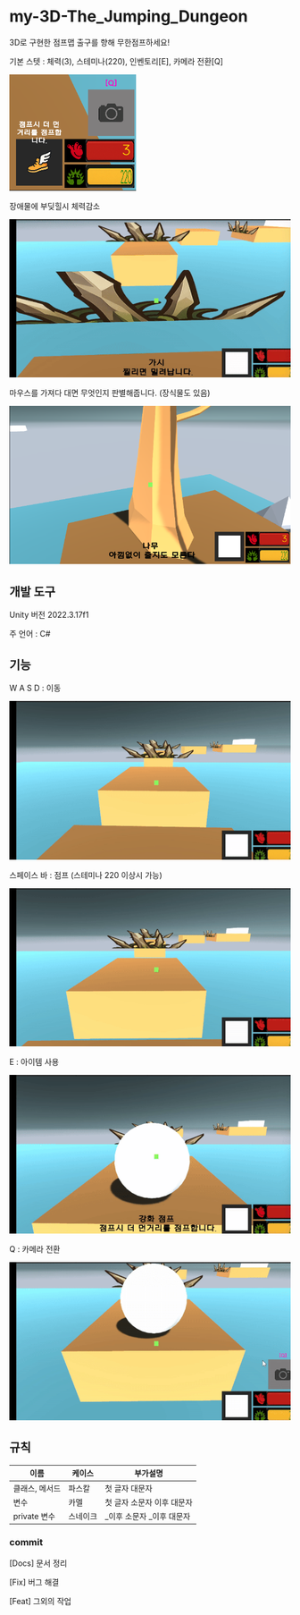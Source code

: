 # my-3D-The_Jumping_Dungeon
3D로 구현한 점프맵 출구를 향해 무한점프하세요!

기본 스텟 : 체력(3), 스테미나(220), 인벤토리[E], 카메라 전환[Q]

![](Assets/09.Git/stat.png)

장애물에 부딪힐시 체력감소

![](Assets/09.Git/Vine.gif)

마우스를 가져다 대면 무엇인지 판별해줍니다. (장식물도 있음)

![](Assets/09.Git/tree.png)

## 개발 도구
Unity 버전 2022.3.17f1

주 언어 : C#

## 기능
W A S D : 이동

![](Assets/09.Git/Move.gif)

스페이스 바 : 점프 (스테미나 220 이상시 가능)

![](Assets/09.Git/Jump.gif)

E : 아이템 사용 

![](Assets/09.Git/Jumpup.gif)

Q : 카메라 전환

![](Assets/09.Git/SwitchCamera.gif)
## 규칙
|이름|케이스|부가설명|
|----|---|------|
|클래스, 메서드| 파스칼 | 첫 글자 대문자|
|변수  | 카멜 | 첫 글자 소문자 이후 대문자|
|private 변수| 스네이크| _이후 소문자 _이후 대문자|

### commit
[Docs] 문서 정리

[Fix] 버그 해결

[Feat] 그외의 작업
